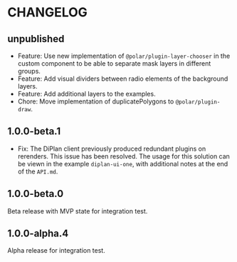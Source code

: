# CHANGELOG

## unpublished

- Feature: Use new implementation of `@polar/plugin-layer-chooser` in the custom component to be able to separate mask layers in different groups.
- Feature: Add visual dividers between radio elements of the background layers.
- Feature: Add additional layers to the examples.
- Chore: Move implementation of duplicatePolygons to `@polar/plugin-draw`.

## 1.0.0-beta.1

- Fix: The DiPlan client previously produced redundant plugins on rerenders. This issue has been resolved. The usage for this solution can be viewn in the example `diplan-ui-one`, with additional notes at the end of the `API.md`.

## 1.0.0-beta.0

Beta release with MVP state for integration test.

## 1.0.0-alpha.4

Alpha release for integration test.
